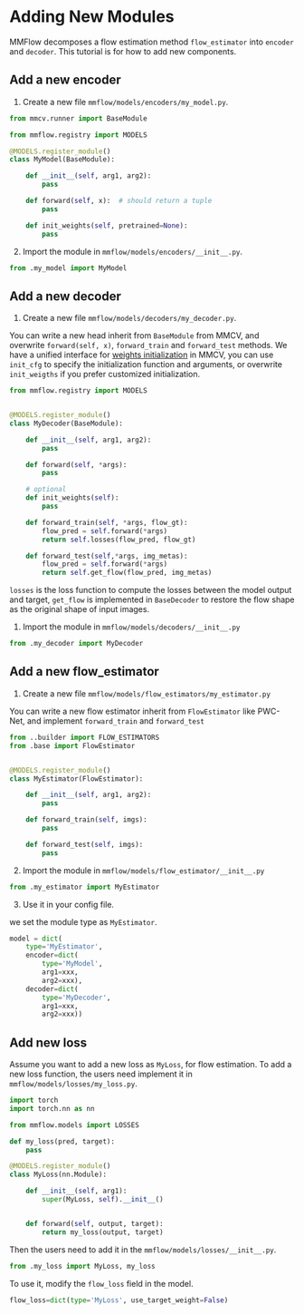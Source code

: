 # Adding New Modules

MMFlow decomposes a flow estimation method `flow_estimator` into `encoder` and `decoder`. This tutorial is for how to add new components.

## Add a new encoder

1. Create a new file `mmflow/models/encoders/my_model.py`.

```python
from mmcv.runner import BaseModule

from mmflow.registry import MODELS

@MODELS.register_module()
class MyModel(BaseModule):

    def __init__(self, arg1, arg2):
        pass

    def forward(self, x):  # should return a tuple
        pass

    def init_weights(self, pretrained=None):
        pass
```

2. Import the module in `mmflow/models/encoders/__init__.py`.

```python
from .my_model import MyModel
```

## Add a new decoder

1. Create a new file `mmflow/models/decoders/my_decoder.py`.

You can write a new head inherit from `BaseModule` from MMCV,
and overwrite `forward(self, x)`, `forward_train` and `forward_test` methods.
We have a unified interface for [weights initialization](https://mmcv.readthedocs.io/en/latest/understand_mmcv/cnn.html#weight-initialization) in MMCV,
you can use `init_cfg` to specify the initialization function and arguments,
or overwrite `init_weigths` if you prefer customized initialization.

```python
from mmflow.registry import MODELS


@MODELS.register_module()
class MyDecoder(BaseModule):

    def __init__(self, arg1, arg2):
        pass

    def forward(self, *args):
        pass

    # optional
    def init_weights(self):
        pass

    def forward_train(self, *args, flow_gt):
        flow_pred = self.forward(*args)
        return self.losses(flow_pred, flow_gt)

    def forward_test(self,*args, img_metas):
        flow_pred = self.forward(*args)
        return self.get_flow(flow_pred, img_metas)
```

`losses` is the loss function to compute the losses between the model output and target, `get_flow` is implemented in `BaseDecoder` to restore the flow shape as the original shape of input images.

1. Import the module in `mmflow/models/decoders/__init__.py`

```python
from .my_decoder import MyDecoder
```

## Add a new flow_estimator

1. Create a new file `mmflow/models/flow_estimators/my_estimator.py`

You can write a new flow estimator inherit from `FlowEstimator` like PWC-Net, and implement ``forward_train`` and ``forward_test``

```python
from ..builder import FLOW_ESTIMATORS
from .base import FlowEstimator


@MODELS.register_module()
class MyEstimator(FlowEstimator):

    def __init__(self, arg1, arg2):
        pass

    def forward_train(self, imgs):
        pass

    def forward_test(self, imgs):
        pass
```

2. Import the module in `mmflow/models/flow_estimator/__init__.py`

```python
from .my_estimator import MyEstimator
```

3. Use it in your config file.

we set the module type as `MyEstimator`.

```python
model = dict(
    type='MyEstimator',
    encoder=dict(
        type='MyModel',
        arg1=xxx,
        arg2=xxx),
    decoder=dict(
        type='MyDecoder',
        arg1=xxx,
        arg2=xxx))
```

## Add new loss

Assume you want to add a new loss as `MyLoss`, for flow estimation.
To add a new loss function, the users need implement it in `mmflow/models/losses/my_loss.py`.

```python
import torch
import torch.nn as nn

from mmflow.models import LOSSES

def my_loss(pred, target):
    pass

@MODELS.register_module()
class MyLoss(nn.Module):

    def __init__(self, arg1):
        super(MyLoss, self).__init__()


    def forward(self, output, target):
        return my_loss(output, target)
```

Then the users need to add it in the `mmflow/models/losses/__init__.py`.

```python
from .my_loss import MyLoss, my_loss

```

To use it, modify the `flow_loss` field in the model.

```python
flow_loss=dict(type='MyLoss', use_target_weight=False)
```
